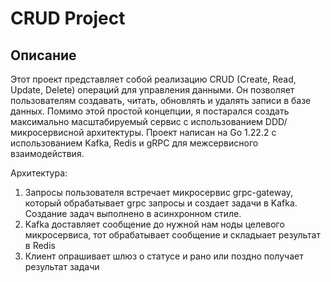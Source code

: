 # CRUD Project

## Описание
Этот проект представляет собой реализацию CRUD (Create, Read, Update, Delete) операций для управления данными. Он позволяет пользователям создавать, читать, обновлять и удалять записи в базе данных.
Помимо этой простой концепции, я постарался создать максимально масштабируемый сервис с использованием DDD/микросервисной архитектуры.
Проект написан на Go 1.22.2 с использованием Kafka, Redis и gRPC для межсервисного взаимодействия.

Архитектура:
1. Запросы пользователя встречает микросервис grpc-gateway, который обрабатывает grpc запросы и создает задачи в Kafka. Создание задач выполнено в асинхронном стиле.
2. Kafka доставляет сообщение до нужной нам ноды целевого микросервиса, тот обрабатывает сообщение и складыает результат в Redis
3. Клиент опрашивает шлюз о статусе и рано или поздно получает результат задачи
